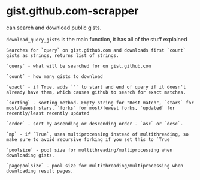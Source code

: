# gist.github.com-scrapper
can search and download public gists.

`download_query_gists` is the main function, it has all of the stuff explained


    Searches for `query` on gist.github.com and downloads first `count` gists as strings, returns list of strings.
    
    `query` - what will be searched for on gist.github.com
    
    `count` - how many gists to download
    
    `exact` - if True, adds `"` to start and end of query if it doesn't already have them, which causes github to search for exact matches.
    
    `sorting` - sorting method. Empty string for "Best match", `stars` for most/fewest stars, `forks` for most/fewest forks, `updated` for recently/least recently updated
    
    `order` - sort by ascending or descending order - `asc` or `desc`.
    
    `mp` - if `True`, uses multiprocessing instead of multithreading, so make sure to avoid recursive forking if you set this to `True`
    
    `poolsize` - pool size for multithreading/multiprocessing when downloading gists.
    
    `pagepoolsize` - pool size for multithreading/multiprocessing when downloading result pages.

